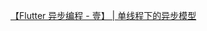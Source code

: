 [【Flutter 异步编程 - 壹】 | 单线程下的异步模型](https://juejin.cn/post/7144878072641585166?searchId=20240719093933BB5D7D88DB61680E50FE)